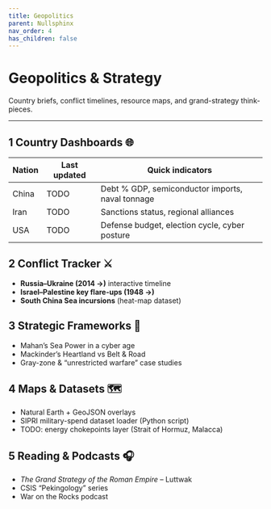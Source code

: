 ```yaml
---
title: Geopolitics
parent: Nullsphinx
nav_order: 4
has_children: false
---
```


# Geopolitics & Strategy

Country briefs, conflict timelines, resource maps, and grand-strategy think-pieces.

---

## 1  Country Dashboards 🌐
| Nation | Last updated | Quick indicators |
|--------|--------------|------------------|
| China | TODO | Debt % GDP, semiconductor imports, naval tonnage |
| Iran | TODO | Sanctions status, regional alliances |
| USA | TODO | Defense budget, election cycle, cyber posture |

## 2  Conflict Tracker ⚔️
- **Russia–Ukraine (2014 →)** interactive timeline  
- **Israel–Palestine key flare-ups (1948 →)**  
- **South China Sea incursions** (heat-map dataset)

## 3  Strategic Frameworks 🧭
- Mahan’s Sea Power in a cyber age  
- Mackinder’s Heartland vs Belt & Road  
- Gray-zone & “unrestricted warfare” case studies

## 4  Maps & Datasets 🗺️
- Natural Earth + GeoJSON overlays  
- SIPRI military-spend dataset loader (Python script)  
- TODO: energy chokepoints layer (Strait of Hormuz, Malacca)

## 5  Reading & Podcasts 🎧
- *The Grand Strategy of the Roman Empire* – Luttwak  
- CSIS “Pekingology” series  
- War on the Rocks podcast
